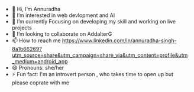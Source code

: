 - 👋 Hi, I’m Annuradha
- 👀 I’m interested in web devlopment and AI
- 🌱 I’m currently Focusing on developing my skill and working on live projects
- 💞️ I’m looking to collaborate on AddalterG
- 📫 How to reach me https://www.linkedin.com/in/annuradha-singh-8a1b66269?utm_source=share&utm_campaign=share_via&utm_content=profile&utm_medium=android_app
- 😄 Pronouns: she/her
- ⚡ Fun fact: I'm an introvert person , who takes time to open up but please coprate with me

<!---
ar7082/ar7082 is a ✨ special ✨ repository because its `README.md` (this file) appears on your GitHub profile.
You can click the Preview link to take a look at your changes.
--->
